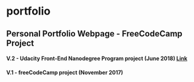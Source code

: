 # portfolio

## Personal Portfolio Webpage - FreeCodeCamp Project


#### V.2 - Udacity Front-End Nanodegree Program project (June 2018) [Link](https://tombisk.github.io)
#### V.1 - freeCodeCamp project (November 2017) 